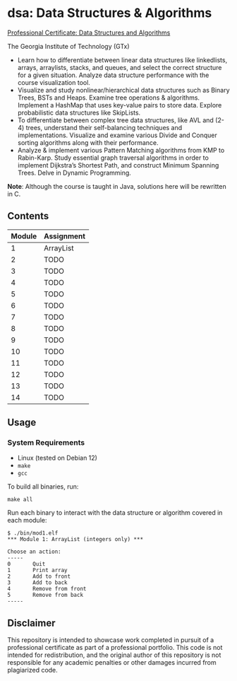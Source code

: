 # dsa: Data Structures & Algorithms

[Professional Certificate: Data Structures and
Algorithms](https://www.edx.org/professional-certificate/gtx-data-structures-and-algorithms)

The Georgia Institute of Technology (GTx)

- Learn how to differentiate between linear data structures like linkedlists, arrays, arraylists,
  stacks, and queues, and select the correct structure for a given situation. Analyze data structure
  performance with the course visualization tool.
- Visualize and study nonlinear/hierarchical data structures such as Binary Trees, BSTs and Heaps.
  Examine tree operations & algorithms. Implement a HashMap that uses key-value pairs to store data.
  Explore probabilistic data structures like SkipLists.
- To differentiate between complex tree data structures, like AVL and (2-4) trees, understand their
  self-balancing techniques and implementations. Visualize and examine various Divide and Conquer
  sorting algorithms along with their performance.
- Analyze & implement various Pattern Matching algorithms from KMP to Rabin-Karp. Study essential
  graph traversal algorithms in order to implement Dijkstra’s Shortest Path, and construct Minimum
  Spanning Trees. Delve in Dynamic Programming.

**Note**: Although the course is taught in Java, solutions here will be rewritten in C.

## Contents

| Module      | Assignment  |
| ----------- | ----------- |
| 1           | ArrayList   |
| 2           | TODO   |
| 3           | TODO   |
| 4           | TODO   |
| 5           | TODO   |
| 6           | TODO   |
| 7           | TODO   |
| 8           | TODO   |
| 9           | TODO   |
| 10           | TODO   |
| 11           | TODO   |
| 12           | TODO   |
| 13           | TODO   |
| 14           | TODO   |

## Usage

### System Requirements

- Linux (tested on Debian 12)
- `make`
- `gcc`

To build all binaries, run:

```
make all
```

Run each binary to interact with the data structure or algorithm covered in each module:

```
$ ./bin/mod1.elf     
*** Module 1: ArrayList (integers only) ***   
                                              
Choose an action:                             
-----                                         
0       Quit                                  
1       Print array                           
2       Add to front                          
3       Add to back                           
4       Remove from front                     
5       Remove from back                      
-----                                         
```

## Disclaimer
This repository is intended to showcase work completed in pursuit of a professional certificate as
part of a professional portfolio. This code is not intended for redistribution, and the original
author of this repository is not responsible for any academic penalties or other damages incurred
from plagiarized code.
